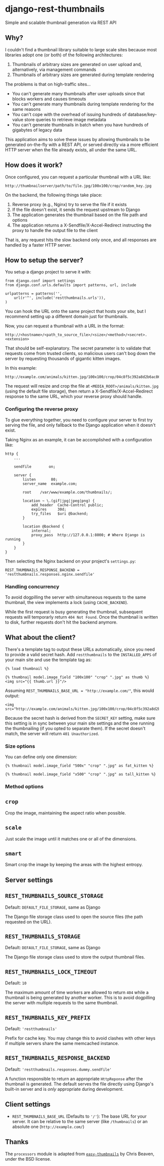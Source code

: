 django-rest-thumbnails
======================
Simple and scalable thumbnail generation via REST API

Why?
----
I couldn't find a thumbnail library suitable to large scale sites because most
libraries adopt one (or both) of the following architectures:

1. Thumbnails of arbitrary sizes are generated on user upload and,
alternatively, via management commands
2. Thumbnails of arbitrary sizes are generated during template rendering

The problems is that on high-traffic sites...

- You can't generate many thumbnails after user uploads since that blocks
workers and causes timeouts
- You can't generate many thumbnails during template rendering for the same
reasons
- You can't cope with the overhead of issuing hundreds of database/key-value
store queries to retrieve image metadata
- You can't generate thumbnails in batch when you have hundreds of gigabytes
of legacy data

This application aims to solve these issues by allowing thumbnails to be
generated on-the-fly with a REST API, or served directly via a more efficient
HTTP server when the file already exists, all under the same URL.

How does it work?
-----------------
Once configured, you can request a particular thumbnail with a URL like:

    http://thumbnailserver/path/to/file.jpg/100x100/crop/random_key.jpg

On the backend, the following things take place:

1. Reverse proxy (e.g., Nginx) try to serve the file if it exists
2. If the file doesn't exist, it sends the request upstream to Django
3. The application generates the thumbnail based on the file path and options
4. The application returns a X-Sendfile/X-Accel-Redirect instructing the proxy
to handle the output file to the client

That is, any request hits the slow backend only once, and all responses are
handled by a faster HTTP server.

How to setup the server?
----
You setup a django project to serve it with:

    from django.conf import settings
    from django.conf.urls.defaults import patterns, url, include

    urlpatterns = patterns('',
        url(r'^', include('restthumbnails.urls')),
    )

You can hook the URL onto the same project that hosts your site, but I recommend
setting up a different domain just for thumbnails.

Now, you can request a thumbnail with a URL in the format:

    http://<hostname>/<path_to_source_file>/<size>/<method>/<secret>.<extension>

That should be self-explanatory. The secret parameter is to validate that
requests come from trusted clients, so malicious users can't bog down the
server by requesting thousands of gigantic kitten images.

In this example:

    http://example.com/animals/kitten.jpg/100x100/crop/04c8f5c392a8d2b6ac86ad4e4c1dc5884a3ac317.jpg

The request will resize and crop the file at `<MEDIA_ROOT>/animals/kitten.jpg`
(using the default file storage), then return a X-Sendfile/X-Accel-Redirect
response to the same URL, which your reverse proxy should handle.

### Configuring the reverse proxy

To glue everything together, you need to configure your server to first try
serving the file, and only fallback to the Django application when it doesn't
exist.

Taking Nginx as an example, it can be accomplished with a configuration like:

    http {
        ...

        sendfile        on;

        server {
            listen       80;
            server_name  example.com;

            root    /var/www/example.com/thumbnails/;

            location ~ \.(gif|jpg|jpeg|png) {
                add_header  Cache-Control public;
                expires     30d;
                try_files   $uri @backend;
            }

            location @backend {
                internal;
                proxy_pass  http://127.0.0.1:8000; # Where Django is running
            }
        }
    }

Then selecting the Nginx backend on your project's `settings.py`:

    REST_THUMBNAILS_RESPONSE_BACKEND = 'restthumbnails.responses.nginx.sendfile'


### Handling concurrency

To avoid dogpilling the server with simultaneous requests to the same
thumbnail, the view implements a lock (using `CACHE_BACKEND`).

While the first request is busy generating the thumbnail, subsequent requests
will temporarly return `404 Not Found`. Once the thumbnail is written to disk,
further requests don't hit the backend anymore.


What about the client?
---------------------
There's a template tag to output these URLs automatically, since you need to
provide a valid secret hash. Add `restthumbnails` to the `INSTALLED_APPS` of
your main site and use the template tag as:

    {% load thumbnail %}

    {% thumbnail model.image_field "100x100" "crop" ".jpg" as thumb %}
    <img src="{{ thumb.url }}"/>

Assuming `REST_THUMBNAILS_BASE_URL = "http://example.com/"`, this would
output:

    <img src="http://example.com/animals/kitten.jpg/100x100/crop/04c8f5c392a8d2b6ac86ad4e4c1dc5884a3ac317.jpg"/>

Because the secret hash is derived from the `SECRET_KEY` setting, make sure
this setting is in sync between your main site settings and the one running
the thumbnailing (if you opted to separate them). If the secret doesn't match,
the server will return `401 Unauthorized`.

### Size options

You can define only one dimension:

    {% thumbnail model.image_field "500x" "crop" ".jpg" as fat_kitten %}

    {% thumbnail model.image_field "x500" "crop" ".jpg" as tall_kitten %}


### Method options

`crop`
------
Crop the image, maintaining the aspect ratio when possible.

`scale`
-------
Just scale the image until it matches one or all of the dimensions.

`smart`
-------
Smart crop the image by keeping the areas with the highest entropy.


Server settings
---------------

`REST_THUMBNAILS_SOURCE_STORAGE`
-------------------------------
Default: `DEFAULT_FILE_STORAGE`, same as Django

The Django file storage class used to open the source files (the path
requested on the URL).

`REST_THUMBNAILS_STORAGE`
-------------------------
Default: `DEFAULT_FILE_STORAGE`, same as Django

The Django file storage class used to store the output thumbnail files.

`REST_THUMBNAILS_LOCK_TIMEOUT`
------------------------------
Default: `10`

The maximum amount of time workers are allowed to return `404` while a
thumbnail is being generated by another worker. This is to avoid dogpilling the server with multiple requests to the same thumbnail.

`REST_THUMBNAILS_KEY_PREFIX`
----------------------------
Default: `'restthumbnails'`

Prefix for cache key. You may change this to avoid clashes with other keys if multiple servers share the same memcached instance.

`REST_THUMBNAILS_RESPONSE_BACKEND`
----------------------------------
Default: `'restthumbnails.responses.dummy.sendfile'`

A function responsible to return an appropriate `HttpReponse` after the thumbnail is generated. The default serves the file directly using Django's built-in server and is *only* appropriate during development.


Client settings
---------------

- `REST_THUMBNAILS_BASE_URL` (Defaults to `'/'`):
The base URL for your server. It can be relative to the same server (like
`/thumbnails`) or an absolute one (`http://example.com/`)

Thanks
------
The `processors` module is adapted from [`easy-thumbnails`](http://github.com/SmileyChris/easy-thumbnails/) by Chris Beaven,
under the BSD license.
